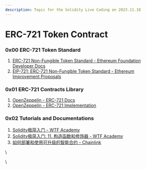 ```yaml
---
description: Topic for the Solidity Live Coding on 2023.11.18
---
```


# ERC-721 Token Contract

### 0x00 ERC-721 Token Standard

1. [ERC-721 Non-Fungible Token Standard - Ethereum Foundation Developer Docs](https://ethereum.org/en/developers/docs/standards/tokens/erc-721/)
2. [EIP-721: ERC-721 Non-Fungible Token Standard - Ethereum Improvement Proposals](https://eips.ethereum.org/EIPS/eip-721)

### 0x01 ERC-721 Contracts Library

1. [OpenZeppelin - ERC-721 Docs](https://docs.openzeppelin.com/contracts/3.x/erc721)
2. [OpenZeppelin - ERC-721 Implementation](https://github.com/OpenZeppelin/openzeppelin-contracts/blob/master/contracts/token/ERC721/ERC721.sol)

### 0x02 Tutorials and Documentations

1. [Solidity极简入门 - WTF Academy](https://www.wtf.academy/solidity-start)
2. [Solidity极简入门: 11. 构造函数和修饰器 - WTF Academy](https://www.wtf.academy/solidity-start/Modifier/)
3. [如何部署和使用可升级的智能合约 - Chainlink](https://blog.chain.link/upgradable-smart-contracts-zh/)

\


\
